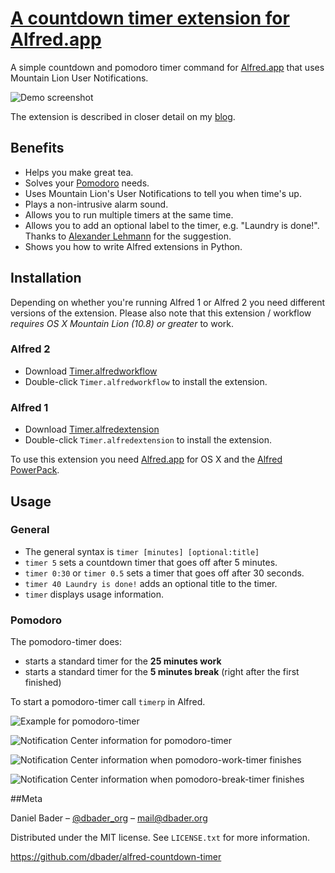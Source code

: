 # [A countdown timer extension for Alfred.app](http://dbader.org/blog/alfred-timer-extension)
A simple countdown and pomodoro timer command for [Alfred.app](http://www.alfredapp.com/) that uses Mountain Lion User Notifications.

![Demo screenshot](https://raw.github.com/gismo141/alfred-countdown-timer/master/Resources/screenshot.png)

The extension is described in closer detail on my [blog](http://dbader.org/blog/alfred-timer-extension).

## Benefits
- Helps you make great tea.
- Solves your [Pomodoro](http://en.wikipedia.org/wiki/Pomodoro_Technique) needs.
- Uses Mountain Lion's User Notifications to tell you when time's up.
- Plays a non-intrusive alarm sound.
- Allows you to run multiple timers at the same time.
- Allows you to add an optional label to the timer, e.g. "Laundry is done!". Thanks to [Alexander Lehmann](http://rudairandamacha.blogspot.de) for the suggestion.
- Shows you how to write Alfred extensions in Python.

## Installation
Depending on whether you're running Alfred 1 or Alfred 2 you need different versions of the extension. Please also note that this extension / workflow *requires OS X Mountain Lion (10.8) or greater* to work.

### Alfred 2
- Download [Timer.alfredworkflow](https://github.com/dbader/alfred-countdown-timer/blob/master/Timer.alfredworkflow?raw=true)
- Double-click `Timer.alfredworkflow` to install the extension.

### Alfred 1
- Download [Timer.alfredextension](https://github.com/dbader/alfred-countdown-timer/blob/master/Timer.alfredextension?raw=true)
- Double-click `Timer.alfredextension` to install the extension.

To use this extension you need [Alfred.app](http://www.alfredapp.com/) for OS X and the [Alfred PowerPack](http://www.alfredapp.com/powerpack/).

## Usage

### General

- The general syntax is `timer [minutes] [optional:title]`
- `timer 5` sets a countdown timer that goes off after 5 minutes.
- `timer 0:30` or `timer 0.5` sets a timer that goes off after 30 seconds.
- `timer 40 Laundry is done!` adds an optional title to the timer.
- `timer` displays usage information.

### Pomodoro

The pomodoro-timer does:
- starts a standard timer for the **25 minutes work**
- starts a standard timer for the **5 minutes break** (right after the first finished)
 
To start a pomodoro-timer call `timerp` in Alfred.

![Example for pomodoro-timer](https://raw.github.com/gismo141/alfred-countdown-timer/master/Resources/alfred_call.png)

![Notification Center information for pomodoro-timer](https://raw.github.com/gismo141/alfred-countdown-timer/master/Resources/nc_start_info.png)

![Notification Center information when pomodoro-work-timer finishes](https://raw.github.com/gismo141/alfred-countdown-timer/master/Resources/nc_end_info.png)

![Notification Center information when pomodoro-break-timer finishes](https://raw.github.com/gismo141/alfred-countdown-timer/master/Resources/nc_break_over.png)

##Meta

Daniel Bader – [@dbader_org](https://twitter.com/dbader_org) – mail@dbader.org

Distributed under the MIT license. See ``LICENSE.txt`` for more information.

https://github.com/dbader/alfred-countdown-timer
